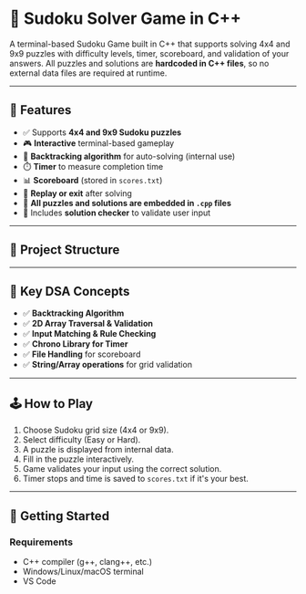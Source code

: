 # 🧩 Sudoku Solver Game in C++

A terminal-based Sudoku Game built in C++ that supports solving 4x4 and 9x9 puzzles with difficulty levels, timer, scoreboard, and validation of your answers. All puzzles and solutions are **hardcoded in C++ files**, so no external data files are required at runtime.

---

## 🚀 Features

- ✅ Supports **4x4 and 9x9 Sudoku puzzles**
- 🎮 **Interactive** terminal-based gameplay
- 🧠 **Backtracking algorithm** for auto-solving (internal use)
- ⏱️ **Timer** to measure completion time
- 📊 **Scoreboard** (stored in `scores.txt`)
- 🔄 **Replay or exit** after solving
- 💾 **All puzzles and solutions are embedded in `.cpp` files**
- 🔐 Includes **solution checker** to validate user input

---

## 📁 Project Structure


---

## 🧠 Key DSA Concepts

- ✅ **Backtracking Algorithm**
- ✅ **2D Array Traversal & Validation**
- ✅ **Input Matching & Rule Checking**
- ✅ **Chrono Library for Timer**
- ✅ **File Handling** for scoreboard
- ✅ **String/Array operations** for grid validation

---

## 🕹️ How to Play

1. Choose Sudoku grid size (4x4 or 9x9).
2. Select difficulty (Easy or Hard).
3. A puzzle is displayed from internal data.
4. Fill in the puzzle interactively.
5. Game validates your input using the correct solution.
6. Timer stops and time is saved to `scores.txt` if it's your best.


---

## 🚀 Getting Started

### Requirements
- C++ compiler (g++, clang++, etc.)
- Windows/Linux/macOS terminal
- VS Code
